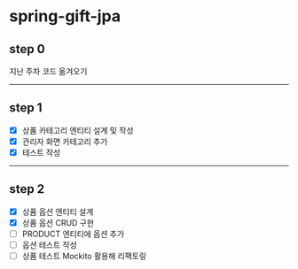 # spring-gift-jpa

## step 0

지난 주차 코드 옮겨오기

---

## step 1

- [x] 상품 카테고리 엔티티 설계 및 작성
- [x] 관리자 화면 카테고리 추가
- [x] 테스트 작성

---

## step 2

- [x] 상품 옵션 엔티티 설계
- [x] 상품 옵션 CRUD 구현
- [ ] PRODUCT 엔티티에 옵션 추가
- [ ] 옵션 테스트 작성
- [ ] 상품 테스트 Mockito 활용해 리팩토링